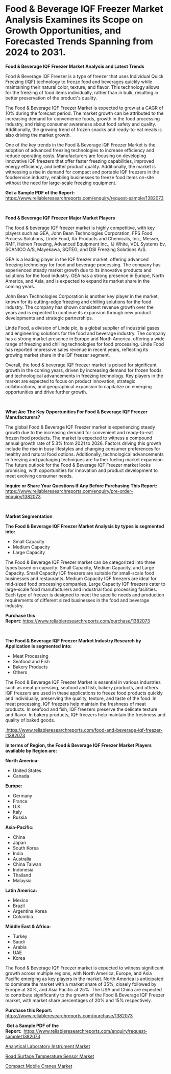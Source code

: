 <p><h1>Food & Beverage IQF Freezer Market Analysis Examines its Scope on Growth Opportunities, and Forecasted Trends Spanning from 2024 to 2031.</h1></p><p><strong>Food & Beverage IQF Freezer Market Analysis and Latest Trends</strong></p>
<p><p>Food & Beverage IQF Freezer is a type of freezer that uses Individual Quick Freezing (IQF) technology to freeze food and beverages quickly while maintaining their natural color, texture, and flavor. This technology allows for the freezing of food items individually, rather than in bulk, resulting in better preservation of the product's quality.</p><p>The Food & Beverage IQF Freezer Market is expected to grow at a CAGR of 10% during the forecast period. The market growth can be attributed to the increasing demand for convenience foods, growth in the food processing industry, and rising consumer awareness about food safety and quality. Additionally, the growing trend of frozen snacks and ready-to-eat meals is also driving the market growth.</p><p>One of the key trends in the Food & Beverage IQF Freezer Market is the adoption of advanced freezing technologies to increase efficiency and reduce operating costs. Manufacturers are focusing on developing innovative IQF freezers that offer faster freezing capabilities, improved energy efficiency, and better product quality. Additionally, the market is witnessing a rise in demand for compact and portable IQF freezers in the foodservice industry, enabling businesses to freeze food items on-site without the need for large-scale freezing equipment.</p></p>
<p><strong>Get a Sample PDF of the Report:&nbsp;</strong> <a href="https://www.reliableresearchreports.com/enquiry/request-sample/1382073">https://www.reliableresearchreports.com/enquiry/request-sample/1382073</a></p>
<p>&nbsp;</p>
<p><strong>Food & Beverage IQF Freezer Major Market Players</strong></p>
<p><p>The food & beverage IQF freezer market is highly competitive, with key players such as GEA, John Bean Technologies Corporation, FPS Food Process Solutions, Linde Food, Air Products and Chemicals, Inc., Messer, RMF, Heinen Freezing, Advanced Equipment Inc., IJ White, VDL Systems bv, SCANICO A/S, Mayekawa, SQTEG, and DSI Freezing Solutions A/S.</p><p>GEA is a leading player in the IQF freezer market, offering advanced freezing technology for food and beverage processing. The company has experienced steady market growth due to its innovative products and solutions for the food industry. GEA has a strong presence in Europe, North America, and Asia, and is expected to expand its market share in the coming years.</p><p>John Bean Technologies Corporation is another key player in the market, known for its cutting-edge freezing and chilling solutions for the food industry. The company has shown consistent revenue growth over the years and is expected to continue its expansion through new product developments and strategic partnerships.</p><p>Linde Food, a division of Linde plc, is a global supplier of industrial gases and engineering solutions for the food and beverage industry. The company has a strong market presence in Europe and North America, offering a wide range of freezing and chilling technologies for food processing. Linde Food has reported impressive sales revenue in recent years, reflecting its growing market share in the IQF freezer segment.</p><p>Overall, the food & beverage IQF freezer market is poised for significant growth in the coming years, driven by increasing demand for frozen foods and technological advancements in freezing technology. Key players in the market are expected to focus on product innovation, strategic collaborations, and geographical expansion to capitalize on emerging opportunities and drive further growth.</p></p>
<p>&nbsp;</p>
<p><strong>What Are The Key Opportunities For Food & Beverage IQF Freezer Manufacturers?</strong></p>
<p><p>The global Food & Beverage IQF Freezer market is experiencing steady growth due to the increasing demand for convenient and ready-to-eat frozen food products. The market is expected to witness a compound annual growth rate of 5.3% from 2021 to 2026. Factors driving this growth include the rise in busy lifestyles and changing consumer preferences for healthy and natural food options. Additionally, technological advancements in freezing and packaging techniques are further fueling market expansion. The future outlook for the Food & Beverage IQF Freezer market looks promising, with opportunities for innovation and product development to meet evolving consumer needs.</p></p>
<p><strong>Inquire or Share Your Questions If Any Before Purchasing This Report:</strong> <a href="https://www.reliableresearchreports.com/enquiry/pre-order-enquiry/1382073">https://www.reliableresearchreports.com/enquiry/pre-order-enquiry/1382073</a></p>
<p>&nbsp;</p>
<p><strong>Market Segmentation</strong></p>
<p><strong>The Food & Beverage IQF Freezer Market Analysis by types is segmented into:</strong></p>
<p><ul><li>Small Capacity</li><li>Medium Capacity</li><li>Large Capacity</li></ul></p>
<p><p>The Food & Beverage IQF Freezer market can be categorized into three types based on capacity: Small Capacity, Medium Capacity, and Large Capacity. Small Capacity IQF freezers are suitable for small-scale food businesses and restaurants. Medium Capacity IQF freezers are ideal for mid-sized food processing companies. Large Capacity IQF freezers cater to large-scale food manufacturers and industrial food processing facilities. Each type of freezer is designed to meet the specific needs and production requirements of different sized businesses in the food and beverage industry.</p></p>
<p><strong>Purchase this Report:&nbsp;</strong><a href="https://www.reliableresearchreports.com/purchase/1382073">https://www.reliableresearchreports.com/purchase/1382073</a></p>
<p>&nbsp;</p>
<p><strong>The Food & Beverage IQF Freezer Market Industry Research by Application is segmented into:</strong></p>
<p><ul><li>Meat Processing</li><li>Seafood and Fish</li><li>Bakery Products</li><li>Others</li></ul></p>
<p><p>The Food & Beverage IQF Freezer Market is essential in various industries such as meat processing, seafood and fish, bakery products, and others. IQF freezers are used in these applications to freeze food products quickly and individually, preserving the quality, texture, and taste of the food. In meat processing, IQF freezers help maintain the freshness of meat products. In seafood and fish, IQF freezers preserve the delicate texture and flavor. In bakery products, IQF freezers help maintain the freshness and quality of baked goods.</p></p>
<p><a href="https://www.reliableresearchreports.com/food-and-beverage-iqf-freezer-r1382073">&nbsp;https://www.reliableresearchreports.com/food-and-beverage-iqf-freezer-r1382073</a></p>
<p><strong>In terms of Region, the Food & Beverage IQF Freezer Market Players available by Region are:</strong></p>
<p>
    <p> <strong> North America: </strong>
        <ul>
            <li>United States</li>
            <li>Canada</li>
        </ul>
        </p> 
    <p> <strong> Europe: </strong>
        <ul>
            <li>Germany</li>
            <li>France</li>
            <li>U.K.</li>
            <li>Italy</li>
            <li>Russia</li>
        </ul>
        </p> 
    <p> <strong> Asia-Pacific: </strong>
        <ul>
            <li>China</li>
            <li>Japan</li>
            <li>South Korea</li>
            <li>India</li>
            <li>Australia</li>
            <li>China Taiwan</li>
            <li>Indonesia</li>
            <li>Thailand</li>
            <li>Malaysia</li>
        </ul>
        </p> 
    <p> <strong> Latin America: </strong>
        <ul>
            <li>Mexico</li>
            <li>Brazil</li>
            <li>Argentina Korea</li>
            <li>Colombia</li>
        </ul>
        </p> 
    <p> <strong> Middle East & Africa: </strong>
        <ul>
            <li>Turkey</li>
            <li>Saudi</li>
            <li>Arabia</li>
            <li>UAE</li>
            <li>Korea</li>
        </ul>
    </p>
    </p>
<p><p>The Food & Beverage IQF Freezer market is expected to witness significant growth across multiple regions, with North America, Europe, and Asia Pacific emerging as key players in the market. North America is anticipated to dominate the market with a market share of 35%, closely followed by Europe at 30%, and Asia Pacific at 25%. The USA and China are expected to contribute significantly to the growth of the Food & Beverage IQF Freezer market, with market share percentages of 20% and 15% respectively.</p></p>
<p><strong>Purchase this Report: </strong><a href="https://www.reliableresearchreports.com/purchase/1382073">https://www.reliableresearchreports.com/purchase/1382073</a></p>
<p>&nbsp;<strong>Get a Sample PDF of the Report:&nbsp;&nbsp;</strong><a href="https://www.reliableresearchreports.com/enquiry/request-sample/1382073">https://www.reliableresearchreports.com/enquiry/request-sample/1382073</a></p>
<p><strong></strong></p>
<p><p><a href="https://www.linkedin.com/pulse/analytical-laboratory-instrument-market-furnishes-information-nurde?trackingId=M6sUQ5ZsPyN3eC77za1PXA%3D%3D">Analytical Laboratory Instrument Market</a></p><p><a href="https://www.linkedin.com/pulse/road-surface-temperature-sensor-market-size-reveals-best-marketing-wfncf?trackingId=RlF11YzJyxztkkqIOUilBQ%3D%3D">Road Surface Temperature Sensor Market</a></p><p><a href="https://www.linkedin.com/pulse/compact-mobile-cranes-market-insights-cagr-trends-growth-strategies-jfccf?trackingId=nvl0fkhrOeTUWWkh8f3LDw%3D%3D">Compact Mobile Cranes Market</a></p></p>